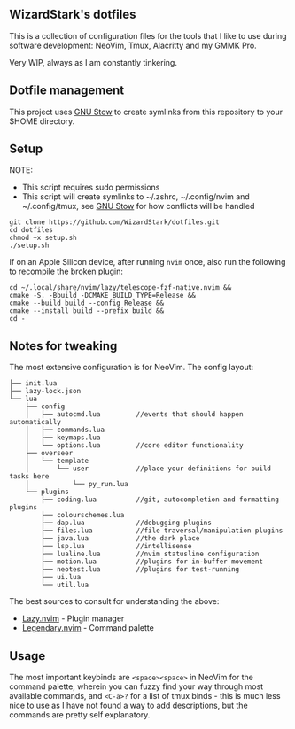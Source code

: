## WizardStark's dotfiles

This is a collection of configuration files for the tools that I like to use
during software development: NeoVim, Tmux, Alacritty and my GMMK Pro.

Very WIP, always as I am constantly tinkering.

## Dotfile management

This project uses [GNU Stow](https://www.gnu.org/software/stow/) to create symlinks
from this repository to your $HOME directory.

## Setup

NOTE:
* This script requires sudo permissions
* This script will create symlinks to ~/.zshrc, ~/.config/nvim and ~/.config/tmux,
    see [GNU Stow](https://www.gnu.org/software/stow/manual/stow.html#Conflicts) for how conflicts will be handled 
```
git clone https://github.com/WizardStark/dotfiles.git
cd dotfiles
chmod +x setup.sh
./setup.sh
```

If on an Apple Silicon device, after running `nvim` once, also
run the following to recompile the broken plugin:
```
cd ~/.local/share/nvim/lazy/telescope-fzf-native.nvim &&
cmake -S. -Bbuild -DCMAKE_BUILD_TYPE=Release &&
cmake --build build --config Release &&
cmake --install build --prefix build &&
cd -
```
## Notes for tweaking

The most extensive configuration is for NeoVim. The config layout:

```
├── init.lua
├── lazy-lock.json
└── lua
    ├── config
    │   ├── autocmd.lua         //events that should happen automatically 
    │   ├── commands.lua
    │   ├── keymaps.lua
    │   └── options.lua         //core editor functionality 
    ├── overseer
    │   └── template
    │       └── user            //place your definitions for build tasks here
    │           └── py_run.lua
    └── plugins
        ├── coding.lua          //git, autocompletion and formatting plugins 
        ├── colourschemes.lua
        ├── dap.lua             //debugging plugins
        ├── files.lua           //file traversal/manipulation plugins
        ├── java.lua            //the dark place
        ├── lsp.lua             //intellisense
        ├── lualine.lua         //nvim statusline configuration
        ├── motion.lua          //plugins for in-buffer movement
        ├── neotest.lua         //plugins for test-running
        ├── ui.lua              
        └── util.lua
```

The best sources to consult for understanding the above:
* [Lazy.nvim](https://github.com/folke/lazy.nvim) - Plugin manager
* [Legendary.nvim](https://github.com/mrjones2014/legendary.nvim) - Command palette

## Usage

The most important keybinds are `<space><space>` in NeoVim for the command palette,
wherein you can fuzzy find your way through most available commands, and `<C-a>?` for
a list of tmux binds - this is much less nice to use as I have not found a way to add
descriptions, but the commands are pretty self explanatory.
